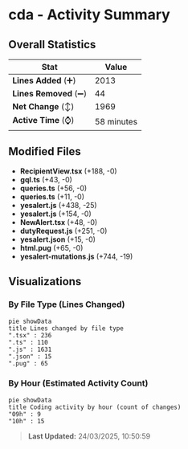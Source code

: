 # cda - Activity Summary 

## Overall Statistics

| Stat                   | Value                                                             |
| ---------------------- | ----------------------------------------------------------------- |
| **Lines Added** (➕)   | 2013                                          |
| **Lines Removed** (➖) | 44                                        |
| **Net Change** (↕)    | 1969                |
| **Active Time** (⌚)   | 58 minutes |


## Modified Files
- **RecipientView.tsx** (+188, -0)
- **gql.ts** (+43, -0)
- **queries.ts** (+56, -0)
- **queries.ts** (+11, -0)
- **yesalert.js** (+438, -25)
- **yesalert.js** (+154, -0)
- **NewAlert.tsx** (+48, -0)
- **dutyRequest.js** (+251, -0)
- **yesalert.json** (+15, -0)
- **html.pug** (+65, -0)
- **yesalert-mutations.js** (+744, -19)

## Visualizations

### By File Type (Lines Changed)

```mermaid
pie showData
title Lines changed by file type
".tsx" : 236
".ts" : 110
".js" : 1631
".json" : 15
".pug" : 65
```

### By Hour (Estimated Activity Count)

```mermaid
pie showData
title Coding activity by hour (count of changes)
"09h" : 9
"10h" : 15
```


> **Last Updated:** 24/03/2025, 10:50:59